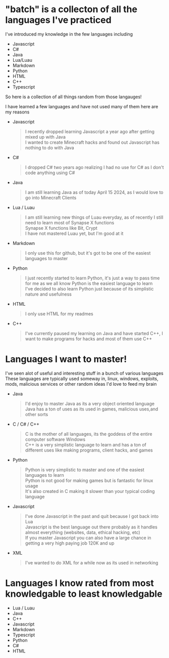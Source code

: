 # "batch" is a collecton of all the languages I've practiced<br />
 I've introduced my knowledge in the few languages including
  * Javascript <br />
  * C# <br />
  * Java <br />
  * Lua/Luau <br />
  * Markdown <br />
  * Python <br />
  * HTML <br />
  * C++ <br />
  * Typescript <br />

 So here is a collection of all things random from those langauges! <br />

  I have learned a few languages and have not used many of them here are my reasons <br />

   * Javascript <br />
     > I recently dropped learning Javascript a year ago after getting mixed up with Java <br /> 
     > I wanted to create Minecraft hacks and found out Javascript has nothing to do with Java <br />
   * C# <br />
     > I dropped C# two years ago realizing I had no use for C# as I don't code anything using C# <br />
   * Java <br />
     > I am still learning Java as of today April 15 2024, as I would love to go into Minecraft Clients <br />
   * Lua / Luau <br />
     > I am still learning new things of Luau everyday, as of recently I still need to learn most of Synapse X functions <br />
     > Synapse X functions like Bit, Crypt <br />
     > I have not mastered Luau yet, but I'm good at it <br />
   * Markdown <br />
     > I only use this for github, but it's got to be one of the easiest languages to master <br />
   * Python <br />
     > I just recently started to learn Python, it's just a way to pass time for me as we all know Python is the easiest language to learn <br />
     > I've decided to also learn Python just because of its simplistic nature and usefulness <br />
   * HTML <br />
     > I only use HTML for my readmes <br />
   * C++ <br />
     > I've currently paused my learning on Java and have started C++, I want to make programs for hacks and most of them use C++ <br />
# Languages I want to master! <br />
 I've seen alot of useful and interesting stuff in a bunch of various languages <br />
  These languages are typically used someway in, linux, windows, exploits, mods, malicious services or other random ideas I'd love to feed my brain <br />
  
   * Java <br />
     > I'd enjoy to master Java as its a very object oriented language <br />
     > Java has a ton of uses as its used in games, malicious uses,and other sorts <br />
   * C / C# / C++ <br />
     > C is the mother of all languages, its the goddess of the entire computer software Windows <br />
     > C++ is a very simplistic language to learn and has a ton of different uses like making programs, client hacks, and games <br />
   * Python <br />
     > Python is very simplistic to master and one of the easiest languages to learn <br />
     > Python is not good for making games but is fantastic for linux usage <br />
     > It's also created in C making it slower than your typical coding language <br />
   * Javascript <br />
     > I've done Javascript in the past and quit because I got back into Lua <br />
     > Javascript is the best language out there probably as it handles almost everything (websites, data, ethical hacking, etc) <br />
     > If you master Javascript you can also have a large chance in getting a very high paying job 120K and up <br />
   * XML <br />
     > I've wanted to do XML for a while now as its used in networking <br>

# Languages I know rated from most knowledgable to least knowledgable <br />
  * Lua / Luau <br />
  * Java <br />
  * C++ <br />
  * Javascript <br />
  * Markdown <br />
  * Typescript <br />
  * Python <br />
  * C# <br />
  * HTML <br />

    

